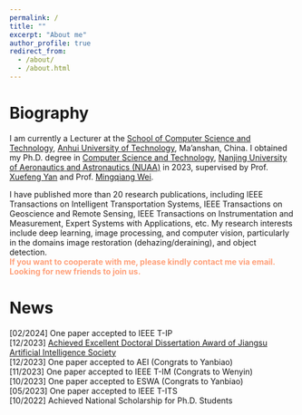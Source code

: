 ```yaml
---
permalink: /
title: ""
excerpt: "About me"
author_profile: true
redirect_from: 
  - /about/
  - /about.html
---
```


Biography
======
I am currently a Lecturer at the <a href="https://cs.ahut.edu.cn/"> School of Computer Science and Technology</a>, <a href="https://www.ahut.edu.cn/">Anhui University of Technology</a>, Ma’anshan, China. I obtained my Ph.D. degree in <a href="http://cs.nuaa.edu.cn/">Computer Science and Technology</a>, 
	<a href="https://www.nuaa.edu.cn/">Nanjing University of Aeronautics and Astronautics (NUAA)</a> in 2023, supervised by Prof. <a href="http://faculty.nuaa.edu.cn/yxf/zh_CN/index.htm" target="_blank">
	Xuefeng Yan</a> and Prof. <a href="https://mingqiangwei.github.io/" target="_blank"> Mingqiang Wei</a>.
 
I have published more than 20 research publications, including IEEE Transactions on Intelligent Transportation Systems, IEEE Transactions on Geoscience and Remote Sensing, IEEE Transactions on Instrumentation and Measurement, Expert Systems with Applications, etc. My research interests include deep learning, image processing, and computer vision, particularly in the domains image restoration (dehazing/deraining), and object detection. <br> <font color=LightSalmon><b>If you want to cooperate with me, please kindly contact me via email. Looking for new friends to join us.</b></font>



News 
====== 
[02/2024] One paper accepted to IEEE T-IP <br>
[12/2023] <a href="http://www.jsai.org.cn/ainews/notice/4265.html">Achieved Excellent Doctoral Dissertation Award of Jiangsu Artificial Intelligence Society</a> <br>
[12/2023] One paper accepted to AEI (Congrats to Yanbiao) <br>
[11/2023] One paper accepted to IEEE T-IM (Congrats to Wenyin) <br>
[10/2023] One paper accepted to ESWA (Congrats to Yanbiao) <br>
[05/2023] One paper accepted to IEEE T-ITS <br>
[10/2022] Achieved National Scholarship for Ph.D. Students <br>


